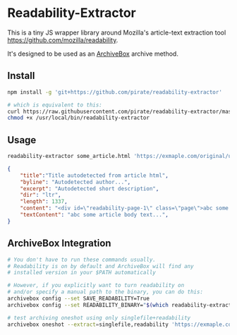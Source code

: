 # Readability-Extractor

This is a tiny JS wrapper library around Mozilla's article-text extraction tool https://github.com/mozilla/readability.

It's designed to be used as an [ArchiveBox](https://github.com/pirate/ArchiveBox) archive method.

## Install

```bash
npm install -g 'git+https://github.com/pirate/readability-extractor'

# which is equivalent to this:
curl https://raw.githubusercontent.com/pirate/readability-extractor/master/readability-extractor > /usr/local/bin/readability-extractor
chmod +x /usr/local/bin/readability-extractor
```

## Usage
```bash
readability-extractor some_article.html 'https://exmaple.com/original/url/some/article.html' > some_article.json
```
```json
{
    "title":"Title autodetected from article html",
    "byline": "Autodetected author...",
    "excerpt": "Autodetected short description",
    "dir": "ltr",
    "length": 1337,
    "content": "<div id=\"readability-page-1\" class=\"page\">abc some article body text...</div>",
    "textContent": "abc some article body text...",
}
```

## ArchiveBox Integration

```bash
# You don't have to run these commands usually.
# Readability is on by default and ArchiveBox will find any 
# installed version in your $PATH automatically

# However, if you explicitly want to turn readability on
# and/or specify a manual path to the binary, you can do this:
archivebox config --set SAVE_READABILITY=True
archivebox config --set READABILITY_BINARY="$(which readability-extractor)"

# test archiving oneshot using only singlefile+readability
archivebox oneshot --extract=singlefile,readability 'https://exmaple.com'
```
